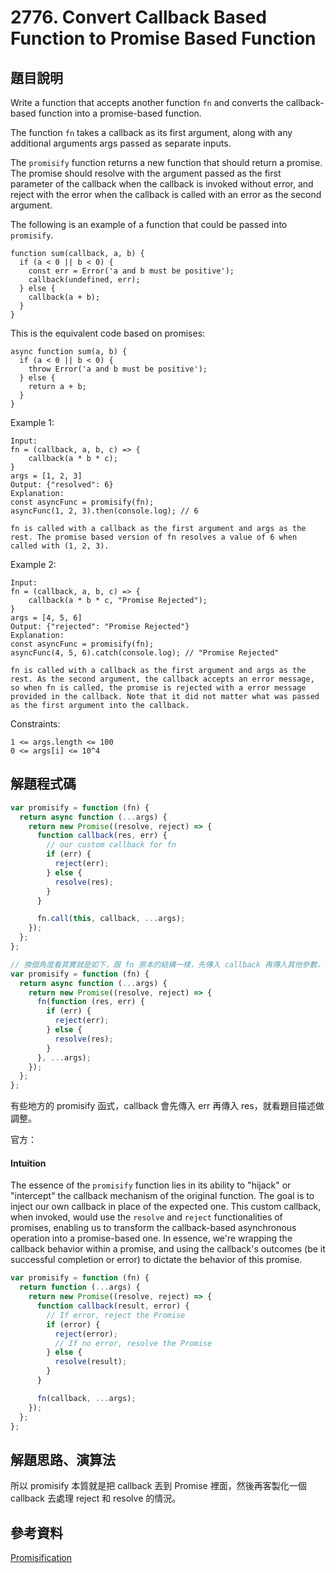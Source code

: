 # 2776. Convert Callback Based Function to Promise Based Function

## 題目說明

Write a function that accepts another function `fn` and converts the callback-based function into a promise-based function.

The function `fn` takes a callback as its first argument, along with any additional arguments args passed as separate inputs.

The `promisify` function returns a new function that should return a promise. The promise should resolve with the argument passed as the first parameter of the callback when the callback is invoked without error, and reject with the error when the callback is called with an error as the second argument.

The following is an example of a function that could be passed into `promisify`.

```
function sum(callback, a, b) {
  if (a < 0 || b < 0) {
    const err = Error('a and b must be positive');
    callback(undefined, err);
  } else {
    callback(a + b);
  }
}
```

This is the equivalent code based on promises:

```
async function sum(a, b) {
  if (a < 0 || b < 0) {
    throw Error('a and b must be positive');
  } else {
    return a + b;
  }
}
```

Example 1:

```
Input:
fn = (callback, a, b, c) => {
    callback(a * b * c);
}
args = [1, 2, 3]
Output: {"resolved": 6}
Explanation:
const asyncFunc = promisify(fn);
asyncFunc(1, 2, 3).then(console.log); // 6

fn is called with a callback as the first argument and args as the rest. The promise based version of fn resolves a value of 6 when called with (1, 2, 3).
```

Example 2:

```
Input:
fn = (callback, a, b, c) => {
    callback(a * b * c, "Promise Rejected");
}
args = [4, 5, 6]
Output: {"rejected": "Promise Rejected"}
Explanation:
const asyncFunc = promisify(fn);
asyncFunc(4, 5, 6).catch(console.log); // "Promise Rejected"

fn is called with a callback as the first argument and args as the rest. As the second argument, the callback accepts an error message, so when fn is called, the promise is rejected with a error message provided in the callback. Note that it did not matter what was passed as the first argument into the callback.
```

Constraints:

```
1 <= args.length <= 100
0 <= args[i] <= 10^4
```

## 解題程式碼

```javascript
var promisify = function (fn) {
  return async function (...args) {
    return new Promise((resolve, reject) => {
      function callback(res, err) {
        // our custom callback for fn
        if (err) {
          reject(err);
        } else {
          resolve(res);
        }
      }

      fn.call(this, callback, ...args);
    });
  };
};

// 換個角度看其實就是如下，跟 fn 原本的結構一樣，先傳入 callback 再傳入其他參數，只是這個 callback 是我們自己制定的
var promisify = function (fn) {
  return async function (...args) {
    return new Promise((resolve, reject) => {
      fn(function (res, err) {
        if (err) {
          reject(err);
        } else {
          resolve(res);
        }
      }, ...args);
    });
  };
};
```

有些地方的 promisify 函式，callback 會先傳入 err 再傳入 res，就看題目描述做調整。

官方：

#### Intuition

The essence of the `promisify` function lies in its ability to "hijack" or "intercept" the callback mechanism of the original function. The goal is to inject our own callback in place of the expected one. This custom callback, when invoked, would use the `resolve` and `reject` functionalities of promises, enabling us to transform the callback-based asynchronous operation into a promise-based one. In essence, we're wrapping the callback behavior within a promise, and using the callback's outcomes (be it successful completion or error) to dictate the behavior of this promise.

```javascript
var promisify = function (fn) {
  return function (...args) {
    return new Promise((resolve, reject) => {
      function callback(result, error) {
        // If error, reject the Promise
        if (error) {
          reject(error);
          // If no error, resolve the Promise
        } else {
          resolve(result);
        }
      }

      fn(callback, ...args);
    });
  };
};
```

## 解題思路、演算法

所以 promisify 本質就是把 callback 丟到 Promise 裡面，然後再客製化一個 callback 去處理 reject 和 resolve 的情況。

## 參考資料

[Promisification](https://zh.javascript.info/promisify)
